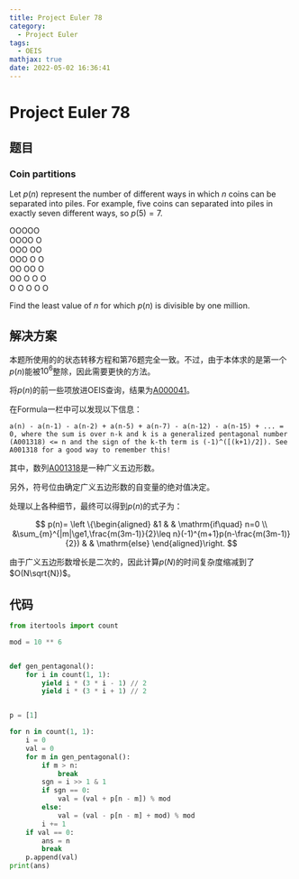 ```yaml
---
title: Project Euler 78
category:
  - Project Euler
tags:
  - OEIS
mathjax: true
date: 2022-05-02 16:36:41
---
```


<escape><!-- more --></escape>

# Project Euler 78

## 题目

### Coin partitions

Let $p(n)$ represent the number of different ways in which $n$ coins can be separated into piles. For example, five coins can separated into piles in exactly seven different ways, so $p(5)=7$.

OOOOO<br>
OOOO O<br>
OOO OO<br>
OOO O O<br>
OO OO O<br>
OO O O O<br>
O O O O O

Find the least value of $n$ for which $p(n)$ is divisible by one million.

## 解决方案

本题所使用的的状态转移方程和第76题完全一致。不过，由于本体求的是第一个$p(n)$能被$10^6$整除，因此需要更快的方法。

将$p(n)$的前一些项放进OEIS查询，结果为[A000041](https://oeis.org/A000041)。

在Formula一栏中可以发现以下信息：

```
a(n) - a(n-1) - a(n-2) + a(n-5) + a(n-7) - a(n-12) - a(n-15) + ... = 0, where the sum is over n-k and k is a generalized pentagonal number (A001318) <= n and the sign of the k-th term is (-1)^([(k+1)/2]). See A001318 for a good way to remember this!
```

其中，数列[A001318](https://oeis.org/A001318)是一种广义五边形数。

另外，符号位由确定广义五边形数的自变量的绝对值决定。

处理以上各种细节，最终可以得到$p(n)$的式子为：

$$
p(n)=
\left \{\begin{aligned}
  &1  & & \mathrm{if\quad} n=0  \\
  &\sum_{m}^{|m|\ge1,\frac{m(3m-1)}{2}\leq n}(-1)^{m+1}p(n-\frac{m(3m-1)}{2}) & & \mathrm{else}
\end{aligned}\right.
$$

由于广义五边形数增长是二次的，因此计算$p(N)$的时间复杂度缩减到了$O(N\sqrt{N})$。

## 代码

```py
from itertools import count

mod = 10 ** 6


def gen_pentagonal():
    for i in count(1, 1):
        yield i * (3 * i - 1) // 2
        yield i * (3 * i + 1) // 2


p = [1]

for n in count(1, 1):
    i = 0
    val = 0
    for m in gen_pentagonal():
        if m > n:
            break
        sgn = i >> 1 & 1
        if sgn == 0:
            val = (val + p[n - m]) % mod
        else:
            val = (val - p[n - m] + mod) % mod
        i += 1
    if val == 0:
        ans = n
        break
    p.append(val)
print(ans)

```

